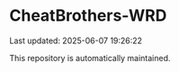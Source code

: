 # CheatBrothers-WRD

Last updated: 2025-06-07 19:26:22

This repository is automatically maintained.

